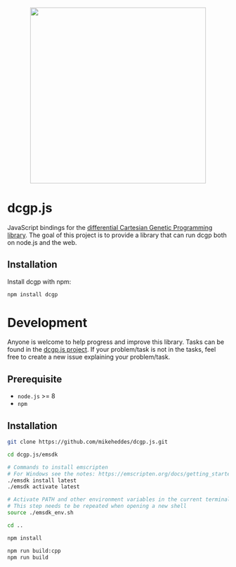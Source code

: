 <h3 align="center">
  <img src="https://user-images.githubusercontent.com/26207957/53115725-3898d100-3547-11e9-8b6f-2666d16ef559.png" width="400px" />
</h3>

# dcgp.js
JavaScript bindings for the [differential Cartesian Genetic Programming library](https://github.com/darioizzo/dcgp). The goal of this project is to provide a library that can run dcgp both on node.js and the web.

## Installation

Install dcgp with npm:

```bash
npm install dcgp
```

# Development
Anyone is welcome to help progress and improve this library. Tasks can be found in the [dcgp.js project](https://github.com/mikeheddes/dcgp.js/projects/1). If your problem/task is not in the tasks, feel free to create a new issue explaining your problem/task.

## Prerequisite
- `node.js` >= 8
- `npm`

## Installation

```bash
git clone https://github.com/mikeheddes/dcgp.js.git

cd dcgp.js/emsdk

# Commands to install emscripten
# For Windows see the notes: https://emscripten.org/docs/getting_started/downloads.html
./emsdk install latest
./emsdk activate latest

# Activate PATH and other environment variables in the current terminal
# This step needs te be repeated when opening a new shell
source ./emsdk_env.sh

cd ..

npm install

npm run build:cpp
npm run build
```
